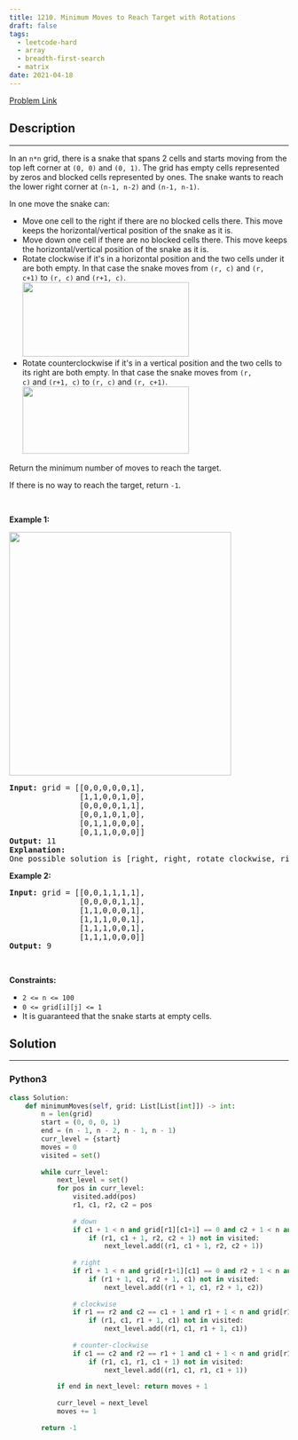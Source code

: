 ```yaml
---
title: 1210. Minimum Moves to Reach Target with Rotations
draft: false
tags: 
  - leetcode-hard
  - array
  - breadth-first-search
  - matrix
date: 2021-04-18
---
```


[Problem Link](https://leetcode.com/problems/minimum-moves-to-reach-target-with-rotations/)

## Description

---
<p>In an&nbsp;<code>n*n</code>&nbsp;grid, there is a snake that spans 2 cells and starts moving from the top left corner at <code>(0, 0)</code> and <code>(0, 1)</code>. The grid has empty cells represented by zeros and blocked cells represented by ones. The snake wants to reach the lower right corner at&nbsp;<code>(n-1, n-2)</code>&nbsp;and&nbsp;<code>(n-1, n-1)</code>.</p>

<p>In one move the snake can:</p>

<ul>
	<li>Move one cell to the right&nbsp;if there are no blocked cells there. This move keeps the horizontal/vertical position of the snake as it is.</li>
	<li>Move down one cell&nbsp;if there are no blocked cells there. This move keeps the horizontal/vertical position of the snake as it is.</li>
	<li>Rotate clockwise if it&#39;s in a horizontal position and the two cells under it are both empty. In that case the snake moves from&nbsp;<code>(r, c)</code>&nbsp;and&nbsp;<code>(r, c+1)</code>&nbsp;to&nbsp;<code>(r, c)</code>&nbsp;and&nbsp;<code>(r+1, c)</code>.<br />
	<img alt="" src="https://assets.leetcode.com/uploads/2019/09/24/image-2.png" style="width: 300px; height: 134px;" /></li>
	<li>Rotate counterclockwise&nbsp;if it&#39;s in a vertical position and the two cells to its right are both empty. In that case the snake moves from&nbsp;<code>(r, c)</code>&nbsp;and&nbsp;<code>(r+1, c)</code>&nbsp;to&nbsp;<code>(r, c)</code>&nbsp;and&nbsp;<code>(r, c+1)</code>.<br />
	<img alt="" src="https://assets.leetcode.com/uploads/2019/09/24/image-1.png" style="width: 300px; height: 121px;" /></li>
</ul>

<p>Return the minimum number of moves to reach the target.</p>

<p>If there is no way to reach the target, return&nbsp;<code>-1</code>.</p>

<p>&nbsp;</p>
<p><strong class="example">Example 1:</strong></p>

<p><strong><img alt="" src="https://assets.leetcode.com/uploads/2019/09/24/image.png" style="width: 400px; height: 439px;" /></strong></p>

<pre>
<strong>Input:</strong> grid = [[0,0,0,0,0,1],
               [1,1,0,0,1,0],
&nbsp;              [0,0,0,0,1,1],
&nbsp;              [0,0,1,0,1,0],
&nbsp;              [0,1,1,0,0,0],
&nbsp;              [0,1,1,0,0,0]]
<strong>Output:</strong> 11
<strong>Explanation:
</strong>One possible solution is [right, right, rotate clockwise, right, down, down, down, down, rotate counterclockwise, right, down].
</pre>

<p><strong class="example">Example 2:</strong></p>

<pre>
<strong>Input:</strong> grid = [[0,0,1,1,1,1],
&nbsp;              [0,0,0,0,1,1],
&nbsp;              [1,1,0,0,0,1],
&nbsp;              [1,1,1,0,0,1],
&nbsp;              [1,1,1,0,0,1],
&nbsp;              [1,1,1,0,0,0]]
<strong>Output:</strong> 9
</pre>

<p>&nbsp;</p>
<p><strong>Constraints:</strong></p>

<ul>
	<li><code>2 &lt;= n &lt;= 100</code></li>
	<li><code>0 &lt;= grid[i][j] &lt;= 1</code></li>
	<li>It is guaranteed that the snake starts at empty cells.</li>
</ul>


## Solution

---
### Python3
``` py title='minimum-moves-to-reach-target-with-rotations'
class Solution:
    def minimumMoves(self, grid: List[List[int]]) -> int:
        n = len(grid)
        start = (0, 0, 0, 1)
        end = (n - 1, n - 2, n - 1, n - 1)
        curr_level = {start}
        moves = 0
        visited = set()
        
        while curr_level:
            next_level = set()
            for pos in curr_level:
                visited.add(pos)
                r1, c1, r2, c2 = pos
                
                # down
                if c1 + 1 < n and grid[r1][c1+1] == 0 and c2 + 1 < n and grid[r2][c2+1] == 0:
                    if (r1, c1 + 1, r2, c2 + 1) not in visited:
                        next_level.add((r1, c1 + 1, r2, c2 + 1))
                
                # right
                if r1 + 1 < n and grid[r1+1][c1] == 0 and r2 + 1 < n and grid[r2+1][c2] == 0:
                    if (r1 + 1, c1, r2 + 1, c1) not in visited:
                        next_level.add((r1 + 1, c1, r2 + 1, c2))
                
                # clockwise
                if r1 == r2 and c2 == c1 + 1 and r1 + 1 < n and grid[r1+1][c1] + grid[r1+1][c1+1] == 0 :
                    if (r1, c1, r1 + 1, c1) not in visited:
                        next_level.add((r1, c1, r1 + 1, c1))
                
                # counter-clockwise
                if c1 == c2 and r2 == r1 + 1 and c1 + 1 < n and grid[r1][c1+1] + grid[r1+1][c1+1] == 0:
                    if (r1, c1, r1, c1 + 1) not in visited:
                        next_level.add((r1, c1, r1, c1 + 1))
                        
            if end in next_level: return moves + 1
            
            curr_level = next_level
            moves += 1
            
        return -1
```

